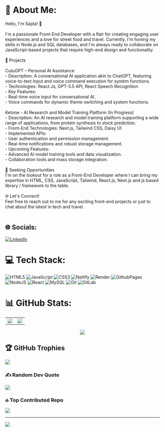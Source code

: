 # 💫 About Me:
Hello, I'm Sajda! 👋<br><br>I'm a passionate Front-End Developer with a flair for creating engaging user experiences and a love for street food and travel. Currently, I'm honing my skills in Node.js and SQL databases, and I'm always ready to collaborate on JavaScript-based projects that require high-end design and functionality.<br><br>🚀 Projects<br><br>CutuGPT – Personal AI Assistance<br>- Description: A conversational AI application akin to ChatGPT, featuring voice-to-text input and voice command execution for system functions.<br>- Technologies: React Js, GPT-3.5 API, React Speech Recognition<br>- Key Features:<br>  - Real-time voice input for conversational AI.<br>  - Voice commands for dynamic theme switching and system functions.<br><br>Ketone - AI Research and Model Training Platform (In Progress)<br>- Description: An AI research and model training platform supporting a wide range of applications, from protein synthesis to stock prediction.<br>- Front-End Technologies: Next.js, Tailwind CSS, Daisy UI<br>- Implemented APIs:<br>  - User authentication and permission management.<br>  - Real-time notifications and robust storage management.<br>- Upcoming Features:<br>  - Advanced AI model training tools and data visualization.<br>  - Collaboration tools and mass storage integration.<br><br>💼 Seeking Opportunities<br>I'm on the lookout for a role as a Front-End Developer where I can bring my expertise in HTML, CSS, JavaScript, Tailwind, React.js, Next.js and  js based library / framework  to the table.<br><br>🌐 Let's Connect!<br>Feel free to reach out to me for any exciting front-end projects or just to chat about the latest in tech and travel.<br><br>


## 🌐 Socials:
[![LinkedIn](https://img.shields.io/badge/LinkedIn-%230077B5.svg?logo=linkedin&logoColor=white)](https://linkedin.com/in/https://www.linkedin.com/in/sajdaparveen) 

# 💻 Tech Stack:
![HTML5](https://img.shields.io/badge/html5-%23E34F26.svg?style=for-the-badge&logo=html5&logoColor=white) ![JavaScript](https://img.shields.io/badge/javascript-%23323330.svg?style=for-the-badge&logo=javascript&logoColor=%23F7DF1E) ![CSS3](https://img.shields.io/badge/css3-%231572B6.svg?style=for-the-badge&logo=css3&logoColor=white) ![Netlify](https://img.shields.io/badge/netlify-%23000000.svg?style=for-the-badge&logo=netlify&logoColor=#00C7B7) ![Render](https://img.shields.io/badge/Render-%46E3B7.svg?style=for-the-badge&logo=render&logoColor=white) ![GithubPages](https://img.shields.io/badge/github%20pages-121013?style=for-the-badge&logo=github&logoColor=white) ![NodeJS](https://img.shields.io/badge/node.js-6DA55F?style=for-the-badge&logo=node.js&logoColor=white) ![React](https://img.shields.io/badge/react-%2320232a.svg?style=for-the-badge&logo=react&logoColor=%2361DAFB) ![MySQL](https://img.shields.io/badge/mysql-4479A1.svg?style=for-the-badge&logo=mysql&logoColor=white) ![Git](https://img.shields.io/badge/git-%23F05033.svg?style=for-the-badge&logo=git&logoColor=white) ![GitLab](https://img.shields.io/badge/gitlab-%23181717.svg?style=for-the-badge&logo=gitlab&logoColor=white)
# 📊 GitHub Stats:
<table>
  <tr>
    <td><img src="https://github-readme-streak-stats.herokuapp.com/?user=cutusajda&theme=dark&hide_border=false" /></td>
    <td><img src="https://github-readme-stats.vercel.app/api?username=cutusajda&theme=dark&hide_border=false&include_all_commits=true&count_private=true" /></td>
  </tr>
</table>

<p align="center">
  <img src="https://github-readme-stats.vercel.app/api/top-langs/?username=cutusajda&theme=dark&hide_border=false&include_all_commits=true&count_private=true&layout=compact" />
</p>


## 🏆 GitHub Trophies
![](https://github-profile-trophy.vercel.app/?username=cutusajda&theme=radical&no-frame=true&no-bg=false&margin-w=4)

### ✍️ Random Dev Quote
![](https://quotes-github-readme.vercel.app/api?type=horizontal&theme=radical)

### 🔝 Top Contributed Repo
![](https://github-contributor-stats.vercel.app/api?username=cutusajda&limit=5&theme=dark&combine_all_yearly_contributions=true)

---
[![](https://visitcount.itsvg.in/api?id=cutusajda&icon=4&color=2)](https://visitcount.itsvg.in)

<!-- Proudly created with GPRM ( https://gprm.itsvg.in ) -->
